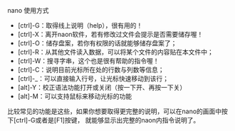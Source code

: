 nano 使用方式

- [ctrl]-G：取得线上说明（help），很有用的！
- [ctrl]-X：离开naon软件，若有修改过文件会提示是否需要储存喔！
- [ctrl]-O：储存盘案，若你有权限的话就能够储存盘案了；
- [ctrl]-R：从其他文件读入数据，可以将某个文件的内容贴在本文件中；
- [ctrl]-W：搜寻字串，这个也是很有帮助的指令喔！
- [ctrl]-C：说明目前光标所在处的行数与列数等信息；
- [ctrl]-_：可以直接输入行号，让光标快速移动到该行；
- [alt]-Y：校正语法功能打开或关闭（按一下开、再按一下关）
- [alt]-M：可以支持鼠标来移动光标的功能

比较常见的功能是这些，如果你想要取得更完整的说明，可以在nano的画面中按下[ctrl]-G或者是[F1]按键， 就能够显示出完整的naon内指令说明了。
